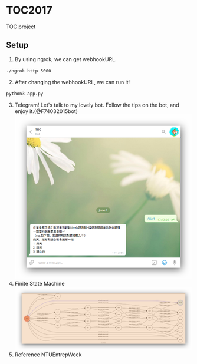 # TOC2017
TOC project


## Setup
1. By using ngrok, we can get webhookURL.
```sh
./ngrok http 5000
```
2. After changing the webhookURL, we can run it!
```sh
python3 app.py
```
3. Telegram!
Let's talk to my lovely bot. Follow the tips on the bot, and enjoy it.(@F74032015bot)
![bot](./img/bot.png)
4. Finite State Machine
![fsm](./img/fsm.png)
5. Reference
NTUEntrepWeek



